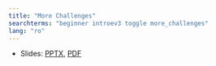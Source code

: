 ```yaml
---
title: "More Challenges"
searchterms: "beginner introev3 toggle more_challenges"
lang: "ro"
---
```

<ul>
 <li class="ng-binding">Slides:
 <a href="ProgrammingLessons/beginner/MoreChallenges (rom).pptx">PPTX</a>,
 <a href="ProgrammingLessons/beginner/MoreChallenges (rom).pdf">PDF</a>
 </li>
 </ul>
